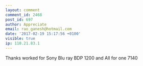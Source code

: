 ```yaml
---
layout: comment
comment_id: 2468
post_id: 697
author: Appreciate
email: rao_ganesh@hotmail.com
date: '2017-02-19 15:17:56 +0100'
visible: true
ip: 110.21.83.1
---
```

Thanks worked for Sony Blu ray BDP 1200 and All for one 7140
